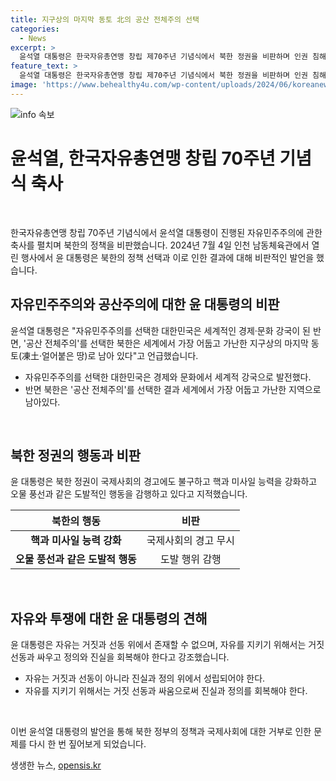 ```yaml
---
title: 지구상의 마지막 동토 北의 공산 전체주의 선택
categories:
  - News
excerpt: >
  윤석열 대통령은 한국자유총연맹 창립 제70주년 기념식에서 북한 정권을 비판하며 인권 침해와 무기 고도화에 대해 우려를 표현했다. 또한, 자유와 진실의 중요성을 강조하며 자유를 위한 투쟁을 촉구했다. 이 행사에 여당 대표 후보들과의 만남과 악수도 이어졌으며, 한동훈 전 위원장과 104일 만에 만났지만 대화는 이뤄지지 않았다.
feature_text: >
  윤석열 대통령은 한국자유총연맹 창립 제70주년 기념식에서 북한 정권을 비판하며 인권 침해와 무기 고도화에 대해 우려를 표현했다. 또한, 자유와 진실의 중요성을 강조하며 자유를 위한 투쟁을 촉구했다. 이 행사에 여당 대표 후보들과의 만남과 악수도 이어졌으며, 한동훈 전 위원장과 104일 만에 만났지만 대화는 이뤄지지 않았다.
image: 'https://www.behealthy4u.com/wp-content/uploads/2024/06/koreanews.jpg'
---
```


<p><img src="https://www.behealthy4u.com/wp-content/uploads/2024/06/koreanews.jpg" alt="info 속보" /></p>

<h1 data-ke-size="size26">윤석열, 한국자유총연맹 창립 70주년 기념식 축사</h1>

<p data-ke-size="size16">&nbsp;</p>

<p>한국자유총연맹 창립 70주년 기념식에서 윤석열 대통령이 진행된 자유민주주의에 관한 축사를 펼치며 북한의 정책을 비판했습니다. 2024년 7월 4일 인천 남동체육관에서 열린 행사에서 윤 대통령은 북한의 정책 선택과 이로 인한 결과에 대해 비판적인 발언을 했습니다.</p>

<h2 data-ke-size="size24">자유민주주의와 공산주의에 대한 윤 대통령의 비판</h2>

<p data-ke-size="size16">윤석열 대통령은 "자유민주주의를 선택한 대한민국은 세계적인 경제·문화 강국이 된 반면, '공산 전체주의'를 선택한 북한은 세계에서 가장 어둡고 가난한 지구상의 마지막 동토(凍土‧얼어붙은 땅)로 남아 있다"고 언급했습니다.</p>

<ul>
<li>자유민주주의를 선택한 대한민국은 경제와 문화에서 세계적 강국으로 발전했다.</li>
<li>반면 북한은 '공산 전체주의'를 선택한 결과 세계에서 가장 어둡고 가난한 지역으로 남아있다.</li>
</ul>

<p data-ke-size="size16">&nbsp;</p>

<h2 data-ke-size="size24">북한 정권의 행동과 비판</h2>

<p data-ke-size="size16">윤 대통령은 북한 정권이 국제사회의 경고에도 불구하고 핵과 미사일 능력을 강화하고 오물 풍선과 같은 도발적인 행동을 감행하고 있다고 지적했습니다.</p>

<table>
<thead>
<tr>
<th scope="col">북한의 행동</th>
<th scope="col">비판</th>
</tr>
</thead>
<tbody>
<tr>
<td style="text-align: center; height: 17px;"><b>핵과 미사일 능력 강화</b></td>
<td style="text-align: center; height: 17px;">국제사회의 경고 무시</td>
</tr>
<tr>
<td style="text-align: center; height: 17px;"><b>오물 풍선과 같은 도발적 행동</b></td>
<td style="text-align: center; height: 17px;">도발 행위 감행</td>
</tr>
</tbody>
</table>

<p data-ke-size="size16">&nbsp;</p>

<h2 data-ke-size="size24">자유와 투쟁에 대한 윤 대통령의 견해</h2>

<p data-ke-size="size16">윤 대통령은 자유는 거짓과 선동 위에서 존재할 수 없으며, 자유를 지키기 위해서는 거짓 선동과 싸우고 정의와 진실을 회복해야 한다고 강조했습니다.</p>

<ul>
<li>자유는 거짓과 선동이 아니라 진실과 정의 위에서 성립되어야 한다.</li>
<li>자유를 지키기 위해서는 거짓 선동과 싸움으로써 진실과 정의를 회복해야 한다.</li>
</ul>

<p data-ke-size="size16">&nbsp;</p>

<p>이번 윤석열 대통령의 발언을 통해 북한 정부의 정책과 국제사회에 대한 거부로 인한 문제를 다시 한 번 짚어보게 되었습니다.</p>
생생한 뉴스, <a href="https://opensis.kr" rel="dofollow">opensis.kr</a>


